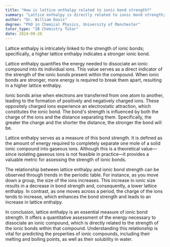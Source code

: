 ```yaml
---
title: "How is lattice enthalpy related to ionic bond strength?"
summary: "Lattice enthalpy is directly related to ionic bond strength; the higher the lattice enthalpy, the stronger the ionic bond."
author: "Dr. William Davis"
degree: "PhD in Chemical Physics, University of Manchester"
tutor_type: "IB Chemistry Tutor"
date: 2024-08-28
---
```


Lattice enthalpy is intricately linked to the strength of ionic bonds; specifically, a higher lattice enthalpy indicates a stronger ionic bond.

Lattice enthalpy quantifies the energy needed to dissociate an ionic compound into its individual ions. This value serves as a direct indicator of the strength of the ionic bonds present within the compound. When ionic bonds are stronger, more energy is required to break them apart, resulting in a higher lattice enthalpy.

Ionic bonds arise when electrons are transferred from one atom to another, leading to the formation of positively and negatively charged ions. These oppositely charged ions experience an electrostatic attraction, which constitutes the ionic bond. The bond's strength is influenced by both the charge of the ions and the distance separating them. Specifically, the greater the charge and the shorter the distance, the stronger the bond will be.

Lattice enthalpy serves as a measure of this bond strength. It is defined as the amount of energy required to completely separate one mole of a solid ionic compound into gaseous ions. Although this is a theoretical value—since isolating gaseous ions is not feasible in practice—it provides a valuable metric for assessing the strength of ionic bonds.

The relationship between lattice enthalpy and ionic bond strength can be observed through trends in the periodic table. For instance, as you move down a group, the size of the ions increases. This increase in ionic size results in a decrease in bond strength and, consequently, a lower lattice enthalpy. In contrast, as one moves across a period, the charge of the ions tends to increase, which enhances the bond strength and leads to an increase in lattice enthalpy.

In conclusion, lattice enthalpy is an essential measure of ionic bond strength. It offers a quantitative assessment of the energy necessary to dissociate an ionic compound, which is directly related to the strength of the ionic bonds within that compound. Understanding this relationship is vital for predicting the properties of ionic compounds, including their melting and boiling points, as well as their solubility in water.
    